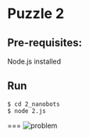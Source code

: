 # Puzzle 2

## Pre-requisites:
Node.js installed

## Run
```
$ cd 2_nanobots
$ node 2.js
```

===
![problem](/problem2.png)
